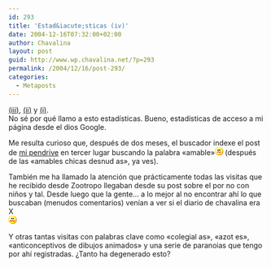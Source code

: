 ```yaml
---
id: 293
title: 'Estad&iacute;sticas (iv)'
date: 2004-12-16T07:32:00+02:00
author: Chavalina
layout: post
guid: http://www.wp.chavalina.net/?p=293
permalink: /2004/12/16/post-293/
categories:
  - Metaposts
---
```

<a href="http://www.chavalina.net/comentar.php?idpost=162&#038;q=estad" target="_blank">(iii)</a>, <a href="http://www.chavalina.net/comentar.php?idpost=97&#038;q=" target="_blank">(ii)</a> y <a href="http://www.chavalina.net/comentar.php?idpost=83&#038;q=estad&iacute;sticas" target="_blank">(i)</a>.  
No sé por qué llamo a esto estad&iacute;sticas. Bueno, estad&iacute;sticas de acceso a mi página desde el dios Google.

Me resulta curioso que, después de dos meses, el buscador indexe el post de <a href="http://www.chavalina.net/comentar.php?idpost=238&#038;q=" target="_blank">mi pendrive</a> en tercer lugar buscando la palabra «amable»![emo](/imagenes/emoticonos/confuso.gif) (después de las «amables chicas desnud as», ya ves).

También me ha llamado la atención que prácticamente todas las visitas que he recibido desde Zootropo llegaban desde su post sobre el por no con ni&ntilde;os y tal. Desde luego que la gente… a lo mejor al no encontrar ah&iacute; lo que buscaban (menudos comentarios) ven&iacute;an a ver si el diario de chavalina era X  
![asqueado](/imagenes/emoticonos/asqueado.gif) 

Y otras tantas visitas con palabras clave como «colegial as», «azot es», «anticonceptivos de dibujos animados» y una serie de paranoias que tengo por ah&iacute; registradas. &iquest;Tanto ha degenerado esto?